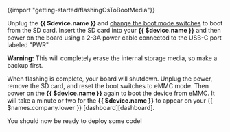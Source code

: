 {{import "getting-started/flashingOsToBootMedia"}}

Unplug the **{{ $device.name }}** and [change the boot mode switches][boot-switches] to boot from the SD card. Insert the SD card into your **{{ $device.name }}** and then power on the board using a 2-3A power cable connected to the USB-C port labeled "PWR".

__Warning:__ This will completely erase the internal storage media, so make a backup first.

When flashing is complete, your board will shutdown. Unplug the power, remove the SD card, and reset the boot switches to eMMC mode. Then power on the **{{ $device.name }}** again to boot the device from eMMC. It will take a minute or two for the **{{ $device.name }}** to appear on your {{ $names.company.lower }} [dashboard][dashboard].

You should now be ready to deploy some code!

[boot-switches]:https://coral.ai/docs/dev-board/reflash/#flash-from-u-boot-on-an-sd-card
